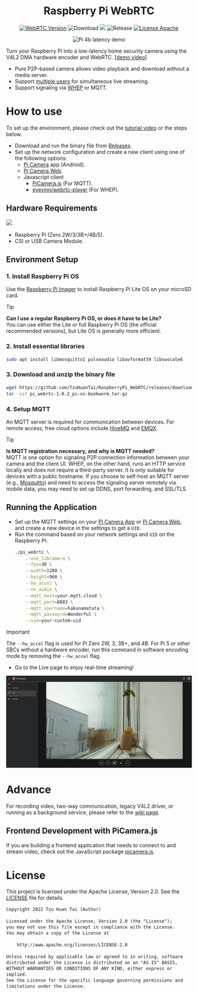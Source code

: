 <h1 align="center">
    Raspberry Pi WebRTC
</h1>

<p align="center">
    <a href="https://chromium.googlesource.com/external/webrtc/+/branch-heads/5790"><img src="https://img.shields.io/badge/libwebrtc-m115.5790-red.svg" alt="WebRTC Version"></a>
    <img src="https://img.shields.io/github/downloads/TzuHuanTai/RaspberryPi_WebRTC/total.svg?color=yellow" alt="Download">
    <img src="https://img.shields.io/badge/C%2B%2B-20-brightgreen?logo=cplusplus">
    <img src="https://img.shields.io/github/v/release/TzuHuanTai/RaspberryPi_WebRTC?color=blue" alt="Release">
    <a href="https://opensource.org/licenses/Apache-2.0"><img src="https://img.shields.io/badge/License-Apache_2.0-purple.svg" alt="License Apache"></a>
</p>

<p align=center>
    <img src="doc/pi_4b_latency_demo.gif" alt="Pi 4b latency demo">
</p>

Turn your Raspberry Pi into a low-latency home security camera using the V4L2 DMA hardware encoder and WebRTC. [[demo video](https://www.youtube.com/watch?v=JZ5bcSAsXog)]

- Pure P2P-based camera allows video playback and download without a media server.
- Support [multiple users](doc/pi_4b_users_demo.gif) for simultaneous live streaming.
- Support signaling via [WHEP](https://www.ietf.org/archive/id/draft-ietf-wish-whep-02.html) or MQTT.

# How to use

To set up the environment, please check out the [tutorial video](https://youtu.be/g5Npb6DsO-0) or the steps below.

* Download and run the binary file from [Releases](https://github.com/TzuHuanTai/RaspberryPi_WebRTC/releases).
* Set up the network configuration and create a new client using one of the following options:
    * [Pi Camera](https://github.com/TzuHuanTai/Pi-Camera) app (Android).
    * [Pi Camera Web](https://picamera.live).
    * Javascript client
        * [PiCamera.js](https://www.npmjs.com/package/picamera.js) (For MQTT).
        * [eyevinn/webrtc-player](https://www.npmjs.com/package/@eyevinn/webrtc-player) (For WHEP).

## Hardware Requirements

<img src="https://assets.raspberrypi.com/static/51035ec4c2f8f630b3d26c32e90c93f1/2b8d7/zero2-hero.webp" height="96">

* Raspberry Pi (Zero 2W/3/3B+/4B/5).
* CSI or USB Camera Module.

## Environment Setup

### 1. Install Raspberry Pi OS

Use the [Raspberry Pi Imager](https://www.raspberrypi.com/software/) to install Raspberry Pi Lite OS on your microSD card.

> [!TIP]
> **Can I use a regular Raspberry Pi OS, or does it have to be Lite?**<br/>
> You can use either the Lite or full Raspberry Pi OS (the official recommended versions), but Lite OS is generally more efficient.

### 2. Install essential libraries

```bash
sudo apt install libmosquitto1 pulseaudio libavformat59 libswscale6
```

### 3. Download and unzip the binary file

```bash
wget https://github.com/TzuHuanTai/RaspberryPi_WebRTC/releases/download/v1.0.2/pi_webrtc-1.0.2_pi-os-bookworm.tar.gz
tar -xzf pi_webrtc-1.0.2_pi-os-bookworm.tar.gz
```

### 4. Setup MQTT

An MQTT server is required for communication between devices. For remote access, free cloud options include [HiveMQ](https://www.hivemq.com) and [EMQX](https://www.emqx.com/en).
> [!TIP]
> **Is MQTT registration necessary, and why is MQTT needed?**<br/>
> MQTT is one option for signaling P2P connection information between your camera and the client UI. WHEP, on the other hand, runs an HTTP service locally and does not require a third-party server. It is only suitable for devices with a public hostname. If you choose to self-host an MQTT server (e.g., [Mosquitto](doc/SETUP_MOSQUITTO.md)) and need to access the signaling server remotely via mobile data, you may need to set up DDNS, port forwarding, and SSL/TLS.

## Running the Application

* Set up the MQTT settings on your [Pi Camera App](https://github.com/TzuHuanTai/Pi-Camera) or [Pi Camera Web](https://picamera.live), and create a new device in the settings to get a `UID`. 
* Run the command based on your network settings and `UID` on the Raspberry Pi:
    ```bash
    ./pi_webrtc \
        --use_libcamera \
        --fps=30 \
        --width=1280 \
        --height=960 \
        --hw_accel \
        --no_audio \
        --mqtt_host=your.mqtt.cloud \
        --mqtt_port=8883 \
        --mqtt_username=hakunamatata \
        --mqtt_password=Wonderful \
        --uid=your-custom-uid
    ```

> [!IMPORTANT]
> The `--hw_accel` flag is used for Pi Zero 2W, 3, 3B+, and 4B. For Pi 5 or other SBCs without a hardware encoder, run this command in software encoding mode by removing the `--hw_accel` flag.
* Go to the Live page to enjoy real-time streaming!

<p align=center>
    <img src="doc/web_live_demo.jpg" alt="Pi 5 live demo on web">
</p>

# Advance

For recording video, two-way communication, legacy V4L2 driver, or running as a background service, please refer to the [wiki page](https://github.com/TzuHuanTai/RaspberryPi_WebRTC/wiki/Advanced-Settings).

## Frontend Development with PiCamera.js

If you are building a frontend application that needs to connect to and stream video, check out the JavaScript package [picamera.js](https://www.npmjs.com/package/picamera.js). 

# License

This project is licensed under the Apache License, Version 2.0. See the [LICENSE](LICENSE) file for details.

```
Copyright 2022 Tzu Huan Tai (Author)

Licensed under the Apache License, Version 2.0 (the "License");
you may not use this file except in compliance with the License.
You may obtain a copy of the License at

    http://www.apache.org/licenses/LICENSE-2.0

Unless required by applicable law or agreed to in writing, software
distributed under the License is distributed on an "AS IS" BASIS,
WITHOUT WARRANTIES OR CONDITIONS OF ANY KIND, either express or implied.
See the License for the specific language governing permissions and
limitations under the License.
```
